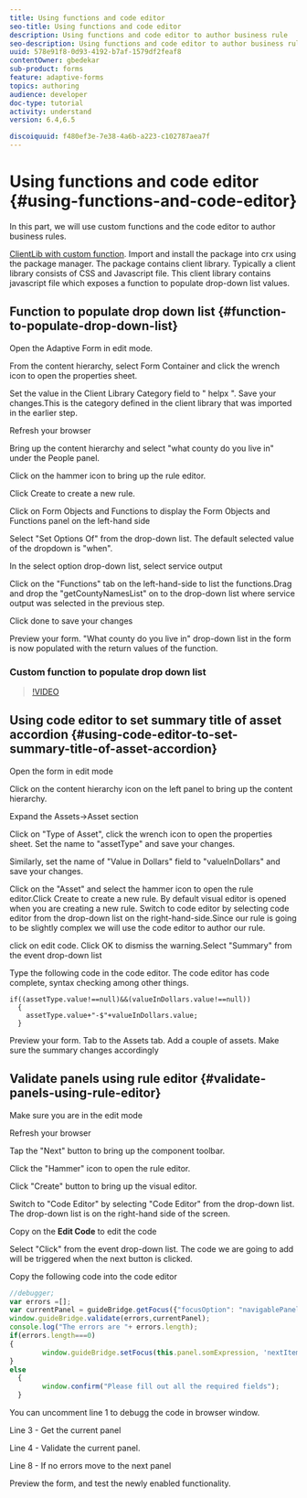 ```yaml
---
title: Using functions and code editor
seo-title: Using functions and code editor
description: Using functions and code editor to author business rule
seo-description: Using functions and code editor to author business rule
uuid: 578e91f8-0d93-4192-b7af-1579df2feaf8
contentOwner: gbedekar
sub-product: forms
feature: adaptive-forms
topics: authoring
audience: developer
doc-type: tutorial
activity: understand
version: 6.4,6.5

discoiquuid: f480ef3e-7e38-4a6b-a223-c102787aea7f
---
```


# Using functions and code editor {#using-functions-and-code-editor}


In this part, we will use custom functions and the code editor to author business rules.

[ClientLib with custom function](assets/helpxclientlibs.zip).
Import and install the package into  crx  using the package manager. The package contains client library. Typically a client library consists of CSS and Javascript file. This client library contains javascript file which exposes a function to populate drop-down list values.


## Function to populate drop down list {#function-to-populate-drop-down-list}

Open the Adaptive Form in edit mode.

From the content hierarchy, select Form Container and click the wrench icon to open the properties sheet.

Set the value in the Client Library Category field to "  helpx ". Save your changes.This is the category defined in the client library that was imported in the earlier step.

Refresh your browser

Bring up the content hierarchy and select "what county do you live in" under the People panel.

Click on the hammer icon to bring up the rule editor.

Click Create to create a new rule.

Click on Form Objects and Functions to display the Form Objects and Functions panel on the left-hand side

Select "Set Options Of" from the drop-down list. The default selected value of the dropdown is "when".

In the select option drop-down list, select service output

Click on the "Functions" tab on the left-hand-side to list the functions.Drag and drop the "getCountyNamesList" on to the drop-down list where service output was selected in the previous step.

Click done to save your changes

Preview your form. "What county do you live in" drop-down list in the form is now populated with the return values of the function.

### Custom function to populate drop down list

>[!VIDEO](https://video.tv.adobe.com/v/22282?quality=9)

## Using code editor to set summary title of asset accordion {#using-code-editor-to-set-summary-title-of-asset-accordion}

Open the form in edit mode

Click on the content hierarchy icon on the left panel to bring up the content hierarchy.

Expand the Assets-&gt;Asset section

Click on "Type of Asset", click the wrench icon to open the properties sheet. Set the name to "assetType" and save your changes.

Similarly, set the name of "Value in Dollars" field to "valueInDollars" and save your changes.

Click on the "Asset" and select the hammer icon to open the rule editor.Click Create to create a new rule. By default visual editor is opened when you are creating a new rule. Switch to code editor by selecting code editor from the drop-down list on the right-hand-side.Since our rule is going to be slightly complex we will use the code editor to author our rule.

click on edit code. Click OK to dismiss the warning.Select "Summary" from the event drop-down list

Type the following code in the code editor. The code editor has code complete, syntax checking among other things.

```
if((assetType.value!==null)&&(valueInDollars.value!==null))
  {
    assetType.value+"-$"+valueInDollars.value;
  }
```

Preview your form. Tab to the Assets tab. Add a couple of assets. Make sure the summary changes accordingly

## Validate panels using rule editor {#validate-panels-using-rule-editor}

Make sure you are in the edit mode

Refresh your browser

Tap the "Next" button to bring up the component toolbar.

Click the "Hammer" icon to open the rule editor.

Click "Create" button to bring up the visual editor.

Switch to "Code Editor" by selecting "Code Editor" from the drop-down list. The drop-down list is on the right-hand side of the screen.

Copy on the **Edit Code** to edit the code

Select "Click" from the event drop-down list. The code we are going to add will be triggered when the next button is clicked.

Copy the following code into the code editor

``` javascript {.line-numbers}
//debugger;
var errors =[];
var currentPanel = guideBridge.getFocus({"focusOption": "navigablePanel"});
window.guideBridge.validate(errors,currentPanel);
console.log("The errors are "+ errors.length);
if(errors.length===0)
{
        window.guideBridge.setFocus(this.panel.somExpression, 'nextItem', true);
}
else
  {
        window.confirm("Please fill out all the required fields");
  }
```

You can uncomment line 1 to  debugg  the code in  browser  window.

Line 3 - Get the current panel

Line 4 - Validate the current panel.

Line 8 - If no errors move to the next panel

Preview the form, and test the newly enabled functionality.
